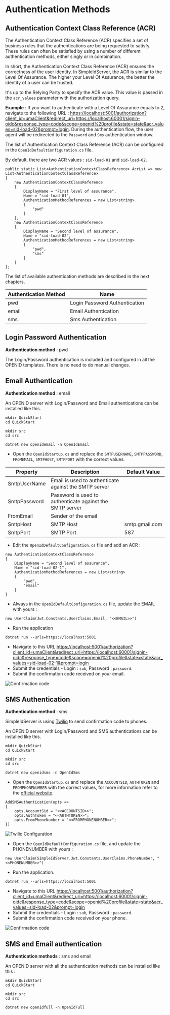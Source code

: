 # Authentication Methods

## Authentication Context Class Reference (ACR) 

The Authentication Context Class Reference (ACR) specifies a set of business rules that the authentications are being requested to satisfy. 
These rules can often be satisfied by using a number of different authentication methods, either singly or in combination.

In short, the Authentication Context Class Reference (ACR) ensures the correctness of the user identity. 
In SimpleIdServer, the ACR is similar to the Level Of Assurance. The higher your Level Of Assurance, the better the identity of a user can be trusted.  

It's up to the Relying Party to specify the ACR value. This value is passed in the `acr_values` parameter with the authorization query.

**Example** : If you want to authenticate with a Level Of Assurance equals to 2, navigate to the following URL : [https://localhost:5001/authorization?client_id=umaClient&redirect_uri=https://localhost:60001/signin-oidc&response_type=code&scope=openid%20profile&state=state&acr_values=sid-load-02&prompt=login](https://localhost:5001/authorization?client_id=umaClient&redirect_uri=https://localhost:60001/signin-oidc&response_type=code&scope=openid%20profile&state=state&acr_values=sid-load-02&prompt=login).
During the authentication flow, the user agent will be redirected to the `Password` and `Sms` authentication window.

The list of Authentication Context Class Reference (ACR) can be configured in the `OpenIdDefaultConfiguration.cs` file. 

By default, there are two ACR values : `sid-load-01` and `sid-load-02`.

```
public static List<AuthenticationContextClassReference> AcrLst => new List<AuthenticationContextClassReference>
{
    new AuthenticationContextClassReference
    {
        DisplayName = "First level of assurance",
        Name = "sid-load-01",
        AuthenticationMethodReferences = new List<string>
        {
            "pwd"
        }
    },
    new AuthenticationContextClassReference
    {
        DisplayName = "Second level of assurance",
        Name = "sid-load-02",
        AuthenticationMethodReferences = new List<string>
        {
            "pwd",
            "sms"
        }
    }
};
```

The list of available authentication methods are described in the next chapters.

| Authentication Method | Name                          | 
| --------------------- | ----------------------------- |
| pwd                   | Login Password Authentication |
| email                 | Email Authentication          |
| sms                   | Sms Authentication            |

## Login Password Authentication

**Authentication method** : pwd

The Login/Password authentication is included and configured in all the OPENID templates.
There is no need to do manual changes.

## Email Authentication

**Authentication method** : email

An OPENID server with Login/Password and Email authentications can be installed like this.

```
mkdir QuickStart
cd QuickStart

mkdir src
cd src

dotnet new openidemail -n OpenIdEmail
```

* Open the `OpenIdStartup.cs` and replace the `SMTPUSERNAME`, `SMTPPASSWORD`, `FROMEMAIL`, `SMTPHOST`, `SMTPPORT` with the correct values.

| Property     | Description                                              | Default Value  |
| ------------ | -------------------------------------------------------- | -------------- |
| SmtpUserName | Email is used to authenticate against the SMTP server    |                |
| SmtpPassword | Password is used to authenticate against the SMTP server |                |
| FromEmail    | Sender of the email                                      |                |
| SmtpHost     | SMTP Host                                                | smtp.gmail.com |
| SmtpPort     | SMTP Port                                                | 587            |

* Edit the `OpenIdDefaultConfiguration.cs` file and add an ACR :

```
new AuthenticationContextClassReference
{
    DisplayName = "Second level of assurance",
    Name = "sid-load-02-1",
    AuthenticationMethodReferences = new List<string>
    {
        "pwd",
        "email"
    }
}
```

* Always in the `OpenIdDefaultConfiguration.cs` file, update the EMAIL with yours :

```
new UserClaim(Jwt.Constants.UserClaims.Email, "<<EMAIL>>")
```

* Run the application

```
dotnet run --urls=https://localhost:5001
```

* Navigate to this URL [https://localhost:5001/authorization?client_id=umaClient&redirect_uri=https://localhost:60001/signin-oidc&response_type=code&scope=openid%20profile&state=state&acr_values=sid-load-02-1&prompt=login](https://localhost:5001/authorization?client_id=umaClient&redirect_uri=https://localhost:60001/signin-oidc&response_type=code&scope=openid%20profile&state=state&acr_values=sid-load-02-1&prompt=login)
* Submit the credentials - Login : `sub`, Password : `password`.
* Submit the confirmation code received on your email.

![Confirmation code](images/openid-4.png)

## SMS Authentication

**Authentication method** : sms

SimpleIdServer is using [Twilio](https://www.twilio.com/) to send confirmation code to phones.

An OPENID server with Login/Password and SMS authentications can be installed like this.

```
mkdir QuickStart
cd QuickStart

mkdir src
cd src

dotnet new openidsms -n OpenIdSms
```

* Open the `OpenIdStartup.cs` and replace the `ACCOUNTSID`, `AUTHTOKEN` and `FROMPHONENUMBER` with the correct values, for more information refer to the [official website](https://support.twilio.com/hc/en-us/articles/223136027-Auth-Tokens-and-How-to-Change-Them). 

```
AddSMSAuthentication(opts =>
{
    opts.AccountSid = "<<ACCOUNTSID>>";
    opts.AuthToken = "<<AUTHTOKEN>>";
    opts.FromPhoneNumber = "<<FROMPHONENUMBER>>";
})
```

![Twilio Configuration](images/openid-2.png)

* Open the `OpenIdDefaultConfiguration.cs` file, and update the PHONENUMBER with yours :

```
new UserClaim(SimpleIdServer.Jwt.Constants.UserClaims.PhoneNumber, "<<PHONENUMBER>>")
```

* Run the application.

```
dotnet run --urls=https://localhost:5001
```

* Navigate to this URL [https://localhost:5001/authorization?client_id=umaClient&redirect_uri=https://localhost:60001/signin-oidc&response_type=code&scope=openid%20profile&state=state&acr_values=sid-load-02&prompt=login](https://localhost:5001/authorization?client_id=umaClient&redirect_uri=https://localhost:60001/signin-oidc&response_type=code&scope=openid%20profile&state=state&acr_values=sid-load-02&prompt=login)
* Submit the credentials - Login : `sub`, Password : `password`.
* Submit the confirmation code received on your phone.

![Confirmation code](images/openid-3.png)

## SMS and Email authentication

**Authentication methods** : sms and email

An OPENID server with all the authentication methods can be installed like this :

```
mkdir QuickStart
cd QuickStart

mkdir src
cd src

dotnet new openidfull -n OpenIdFull
```